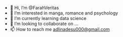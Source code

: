 - 👋 Hi, I’m @FarahVeritas
- 👀 I’m interested in manga, romance and psychology
- 🌱 I’m currently learning data science
- 💞️ I’m looking to collaborate on ...
- 📫 How to reach me adlinadesu000@gmail.com

<!---
FarahVeritas/FarahVeritas is a ✨ special ✨ repository because its `README.md` (this file) appears on your GitHub profile.
You can click the Preview link to take a look at your changes.
--->
